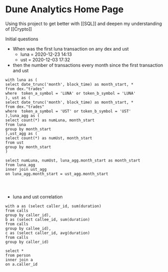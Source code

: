# Dune Analytics Home Page

Using this project to get better with [[SQL]] and deepen my understanding of [[Crypto]]

Initial questions
- When was the first luna transaction on any dex and ust
	- luna = 2020-12-23 14:13
	- ust = 2020-12-03 17:32
- then the number of transactions every month since the first transaction and ust 

```
with luna as (
select date_trunc('month', block_time) as month_start, *
from dex."trades"
where  token_a_symbol = 'LUNA' or token_b_symbol = 'LUNA'
), ust as (
select date_trunc('month', block_time) as month_start, *
from dex."trades"
where  token_a_symbol = 'UST' or token_b_symbol = 'UST'
),luna_agg as (
select count(*) as numLuna, month_start
from luna
group by month_start
),ust_agg as (
select count(*) as numUst, month_start
from ust
group by month_start
)

select numLuna, numUst, luna_agg.month_start as month_start
from luna_agg
inner join ust_agg
on luna_agg.month_start = ust_agg.month_start




```


- luna and ust correlation

```
with a as (select caller_id, sum(duration)
from calls
group by caller_id),
b as (select callee_id, sum(duration)
from calls
group by callee_id),
c as (select caller_id, avg(duration)
from calls
group by caller_id)

select *
from person
inner join a
on a.caller_id
```